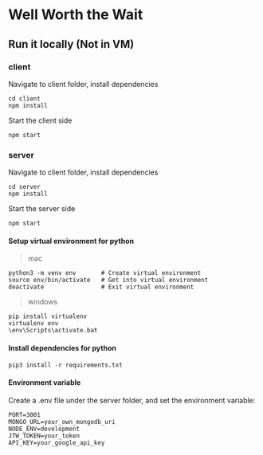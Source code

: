 # Well Worth the Wait

## Run it locally (Not in VM)

### client

Navigate to client folder, install dependencies

```
cd client
npm install
```

Start the client side

```
npm start
```

### server

Navigate to client folder, install dependencies

```
cd server
npm install
```

Start the server side

```
npm start
```

#### Setup virtual environment for python

> mac

```
python3 -m venv env       # Create virtual environment
source env/bin/activate   # Get into virtual environment
deactivate                # Exit virtual environment
```

> windows

```
pip install virtualenv
virtualenv env
\env\Scripts\activate.bat
```

#### Install dependencies for python

```
pip3 install -r requirements.txt
```

#### Environment variable

Create a .env file under the server folder, and set the environment variable:

```
PORT=3001
MONGO_URL=your_own_mongodb_uri
NODE_ENV=development
JTW_TOKEN=your_token
API_KEY=your_google_api_key
```
